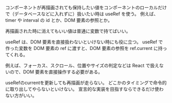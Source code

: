コンポーネントが再描画されても保持したい値をコンポーネントのローカルだけで（データベースなどに入れずに）扱いたい時は useRef を使う。
例えば、timer や interval の id とか、DOM 要素の参照とか。

再描画された時に消えてもいい値は普通に変数で持てばいい。

useRef は、DOM 要素を直接扱わないといけない時にも役に立つ。
useRef で作った変数を DOM 要素の ref に渡すと、DOM 要素の参照を ref.current に持ってくれる。

例えば、フォーカス、スクロール、位置やサイズの判定などは React で扱えないので、DOM 要素を直接操作する必要がある。

useRefのcurrentを更新しても再描画が走らない。
どこかのタイミングで命令的に取り出してやらないといけない。
宣言的な実装を目指すならできるだけ使わない方がいい。
